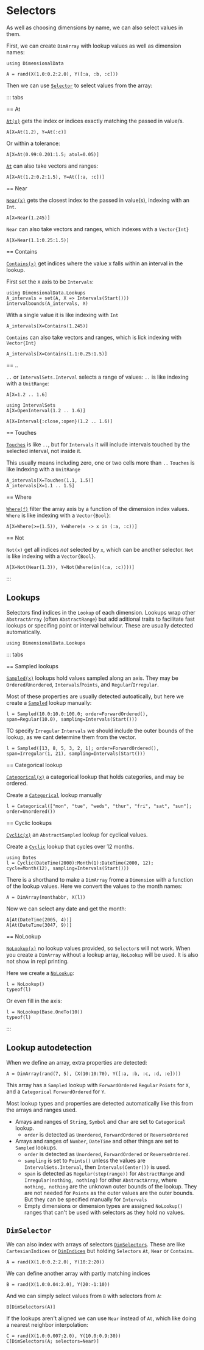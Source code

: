 # Selectors

As well as choosing dimensions by name, we can also select values in them.

First, we can create `DimArray` with lookup values as well as
dimension names:

````@example selectors
using DimensionalData
````

````@ansi selectors
A = rand(X(1.0:0.2:2.0), Y([:a, :b, :c]))
````

Then we can use [`Selector`](@ref) to select values from the array:

::: tabs

== At

[`At(x)`](@ref) gets the index or indices exactly matching the passed in value/s. 

````@ansi selectors
A[X=At(1.2), Y=At(:c)]
````

Or within a tolerance:

````@ansi selectors
A[X=At(0.99:0.201:1.5; atol=0.05)]
````

[`At`](@ref) can also take vectors and ranges:

````@ansi selectors
A[X=At(1.2:0.2:1.5), Y=At([:a, :c])]
````

== Near

[`Near(x)`](@ref) gets the closest index to the passed in value(s),
indexing with an `Int`.

````@ansi selectors
A[X=Near(1.245)]
````

`Near` can also take vectors and ranges, which indexes with a `Vector{Int}`

````@ansi selectors
A[X=Near(1.1:0.25:1.5)]
````

== Contains

[`Contains(x)`](@ref) get indices where the value x falls within an interval in the lookup. 

First set the `X` axis to be `Intervals`:

````@ansi selectors
using DimensionalData.Lookups
A_intervals = set(A, X => Intervals(Start()))
intervalbounds(A_intervals, X)
````

With a single value it is like indexing with `Int`

````@ansi selectors
A_intervals[X=Contains(1.245)]
````

`Contains` can also take vectors and ranges, which is lick indexing with `Vector{Int}`

````@ansi selectors
A_intervals[X=Contains(1.1:0.25:1.5)]
````

== ..

`..` or `IntervalSets.Interval` selects a range of values:
`..` is like indexing with a `UnitRange`:

````@ansi selectors
A[X=1.2 .. 1.6]
````

````@ansi selectors
using IntervalSets
A[X=OpenInterval(1.2 .. 1.6)]
````

````@ansi selectors
A[X=Interval{:close,:open}(1.2 .. 1.6)]
````

== Touches

[`Touches`](@ref) is like `..`, but for `Intervals` it will include
intervals touched by the selected interval, not inside it.

This usually means including zero, one or two cells more than `..`
`Touches` is like indexing with a `UnitRange`

````@ansi selectors
A_intervals[X=Touches(1.1, 1.5)]
A_intervals[X=1.1 .. 1.5]
````

== Where

[`Where(f)`](@ref) filter the array axis by a function of the dimension index values. 
`Where` is like indexing with a `Vector{Bool}`:

````@ansi selectors
A[X=Where(>=(1.5)), Y=Where(x -> x in (:a, :c))]
````

== Not

`Not(x)` get all indices _not_ selected by `x`, which can be another selector.
`Not` is like indexing with a `Vector{Bool}`.

````@ansi selectors
A[X=Not(Near(1.3)), Y=Not(Where(in((:a, :c))))]
````

:::

## Lookups

Selectors find indices in the `Lookup` of each dimension.
Lookups wrap other `AbstractArray` (often `AbstractRange`) but add
aditional traits to facilitate fast lookups or specifing point or interval
behviour. These are usually detected automatically.


````@example selectors
using DimensionalData.Lookups
````
::: tabs

== Sampled lookups

[`Sampled(x)`](@ref) lookups hold values sampled along an axis.
They may be `Ordered`/`Unordered`, `Intervals`/`Points`, and `Regular`/`Irregular`.

Most of these properties are usually detected autoatically,
but here we create a [`Sampled`](@ref) lookup manually:

````@ansi selectors
l = Sampled(10.0:10.0:100.0; order=ForwardOrdered(), span=Regular(10.0), sampling=Intervals(Start()))
````

TO specify `Irregular` `Intervals` we should include the outer bounds of the
lookup, as we cant determine them from the vector.

````@ansi selectors
l = Sampled([13, 8, 5, 3, 2, 1]; order=ForwardOrdered(), span=Irregular(1, 21), sampling=Intervals(Start()))
````

== Categorical lookup

[`Categorical(x)`](@ref) a categorical lookup that holds categories,
and may be ordered.

Create a [`Categorical`](@ref) lookup manually

````@ansi selectors
l = Categorical(["mon", "tue", "weds", "thur", "fri", "sat", "sun"]; order=Unordered())
````

== Cyclic lookups

[`Cyclic(x)`](@ref) an `AbstractSampled` lookup for cyclical values.

Create a [`Cyclic`](@ref) lookup that cycles over 12 months.

````@ansi selectors
using Dates
l = Cyclic(DateTime(2000):Month(1):DateTime(2000, 12); cycle=Month(12), sampling=Intervals(Start()))
````

There is a shorthand to make a `DimArray` frome a `Dimension` with a function
of the lookup values. Here we convert the values to the month names:

````@ansi selectors
A = DimArray(monthabbr, X(l))
````

Now we can select any date and get the month:

````@ansi selectors
A[At(DateTime(2005, 4))]
A[At(DateTime(3047, 9))]
````

== NoLookup

[`NoLookup(x)`](@ref) no lookup values provided, so `Selector`s will not work.
When you create a `DimArray` without a lookup array, `NoLookup` will be used.
It is also not show in repl printing.

Here we create a [`NoLookup`](@ref):

````@ansi selectors
l = NoLookup()
typeof(l)
````

Or even fill in the axis:
````@ansi selectors
l = NoLookup(Base.OneTo(10))
typeof(l)
````

:::

## Lookup autodetection

When we define an array, extra properties are detected:

````@ansi selectors
A = DimArray(rand(7, 5), (X(10:10:70), Y([:a, :b, :c, :d, :e])))
````

This array has a `Sampled` lookup with `ForwardOrdered` `Regular`
`Points` for `X`, and a `Categorical` `ForwardOrdered` for `Y`.

Most lookup types and properties are detected automatically like this
from the arrays and ranges used.

- Arrays and ranges of `String`, `Symbol` and `Char` are set to `Categorical` lookup.
    - `order` is detected as `Unordered`, `ForwardOrdered` or `ReverseOrdered`
- Arrays and ranges of `Number`, `DateTime` and other things are set to `Sampled` lookups.
    - `order` is detected as `Unordered`, `ForwardOrdered` or `ReverseOrdered`.
    - `sampling` is set to `Points()` unless the values are `IntervalSets.Interval`,
        then `Intervals(Center())` is used.
    - `span` is detected as `Regular(step(range))` for `AbstractRange` and
        `Irregular(nothing, nothing)` for other `AbstractArray`, where `nothing,
        nothing` are the unknown outer bounds of the lookup. They are not needed
        for `Points` as the outer values are the outer bounds. But they can be
        specified manually for `Intervals`
    - Empty dimensions or dimension types are assigned `NoLookup()` ranges that
        can't be used with selectors as they hold no values.

## `DimSelector`

We can also index with arrays of selectors [`DimSelectors`](@ref).
These are like `CartesianIndices` or [`DimIndices`](@ref) but holding
`Selectors` `At`, `Near` or `Contains`.

````@ansi selectors
A = rand(X(1.0:0.2:2.0), Y(10:2:20))
````

We can define another array with partly matching indices

````@ansi selectors
B = rand(X(1.0:0.04:2.0), Y(20:-1:10))
````

And we can simply select values from `B` with selectors from `A`:

````@ansi selectors
B[DimSelectors(A)]
````

If the lookups aren't aligned we can use `Near` instead of `At`,
which like doing a nearest neighbor interpolation:

````@ansi selectors
C = rand(X(1.0:0.007:2.0), Y(10.0:0.9:30))
C[DimSelectors(A; selectors=Near)]
````

